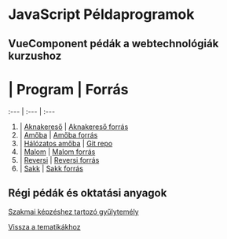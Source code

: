 # JavaScript Példaprogramok

## VueComponent pédák a webtechnológiák kurzushoz

# | Program | Forrás
:--- | :--- | :--- 
1. | [Aknakereső](/examples/webexamples/Aknakereso.html) | [Aknakereső forrás](/examples/webexamples/Aknakereso_forras.html)
2. | [Amőba](/examples/webexamples/Amoba.html) | [Amőba forrás](/examples/webexamples/Amoba_forras.html)
3. | [Hálózatos amőba](http://www.inf.u-szeged.hu/u/tnemeth_5/) | [Git repo](https://github.com/tomuwhu/ssech)
4. | [Malom](/examples/webexamples/Malom.html) | [Malom forrás](/examples/webexamples/Malom_forras.html)
5. | [Reversi](/examples/webexamples/Reversi.html) | [Reversi forrás](/examples/webexamples/Reversi_forras.html)
6. | [Sakk](/examples/webexamples/Sakk.html) | [Sakk forrás](/examples/webexamples/Sakk_forras.html)

## Régi pédák és oktatási anyagok

[Szakmai képzéshez tartozó gyűlytemély](http://tom.uw.hu/index.php)

[Vissza a tematikákhoz](/subjects/)
